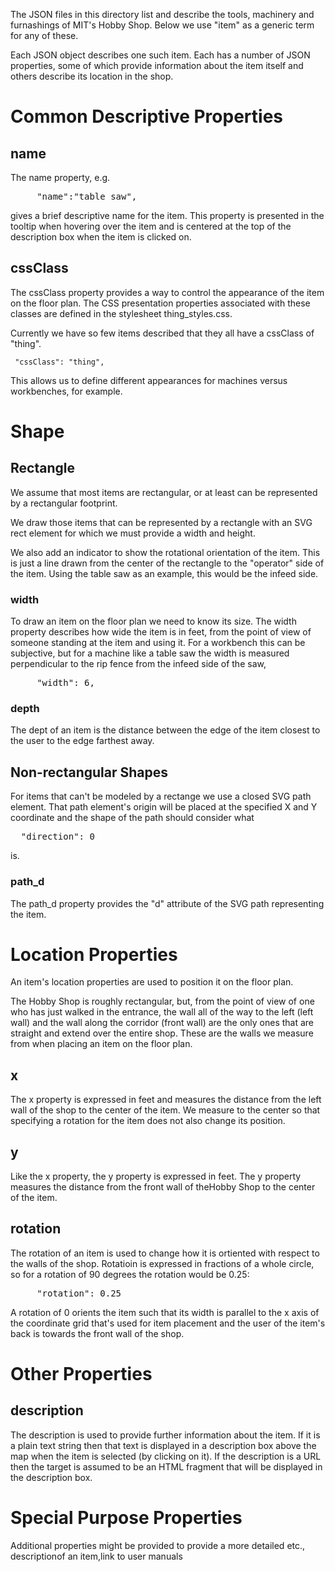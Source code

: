 The JSON files in this directory list and describe the tools,
machinery and furnashings of MIT's Hobby Shop.  Below we use "item" as
a generic term for any of these.

Each JSON object describes one such item. Each has a number of JSON
properties, some of which provide information about the item itself
and others describe its location in the shop.


# Common Descriptive Properties

## name

The name property, e.g.

<pre>
     "name":"table saw",
</pre>

gives a brief descriptive name for the item.  This property is
presented in the tooltip when hovering over the item and is centered
at the top of the description box when the item is clicked on.


## cssClass

The cssClass property provides a way to control the appearance of the
item on the floor plan.  The CSS presentation properties associated
with these classes are defined in the stylesheet thing_styles.css.

Currently we have so few items described that they all have a cssClass
of "thing".

     "cssClass": "thing",

This allows us to define different appearances for machines versus
workbenches, for example.


# Shape

## Rectangle

We assume that most items are rectangular, or at least can be
represented by a rectangular footprint.

We draw those items that can be represented by a rectangle with an SVG
rect element for which we must provide a width and height.

We also add an indicator to show the rotational orientation of the
item.  This is just a line drawn from the center of the rectangle to
the "operator" side of the item.  Using the table saw as an example,
this would be the infeed side.


### width

To draw an item on the floor plan we need to know its size.  The width
property describes how wide the item is in feet, from the point of
view of someone standing at the item and using it.  For a workbench
this can be subjective, but for a machine like a table saw the width
is measured perpendicular to the rip fence from the infeed side of the
saw,

<pre>
     "width": 6,
</pre>

### depth

The dept of an item is the distance between the edge of the item
closest to the user to the edge farthest away.


## Non-rectangular Shapes

For items that can't be modeled by a rectange we use a closed SVG path
element.  That path element's origin will be placed at the specified X
and Y coordinate and the shape of the path should consider what

<pre>
  "direction": 0
</pre>

is.


### path_d

The path_d property provides the "d" attribute of the SVG path
representing the item.


# Location Properties

An item's location properties are used to position it on the floor plan.

The Hobby Shop is roughly rectangular, but, from the point of view of
one who has just walked in the entrance, the wall all of the way to
the left (left wall) and the wall along the corridor (front wall) are
the only ones that are straight and extend over the entire shop.
These are the walls we measure from when placing an item on the floor
plan.


## x

The x property is expressed in feet and measures the distance from the
left wall of the shop to the center of the item.  We measure to the
center so that specifying a rotation for the item does not also change
its position.


## y

Like the x property, the y property is expressed in feet.  The y
property measures the distance from the front wall of theHobby Shop to
the center of the item.


## rotation

The rotation of an item is used to change how it is ortiented with
respect to the walls of the shop.  Rotatioin is expressed in fractions
of a whole circle, so for a rotation of 90 degrees the rotation would
be 0.25:

<pre>
     "rotation": 0.25
</pre>

A rotation of 0 orients the item such that its width is parallel to
the x axis of the coordinate grid that's used for item placement and
the user of the item's back is towards the front wall of the shop.


# Other Properties


## description

The description is used to provide further information about the item.
If it is a plain text string then that text is displayed in a
description box above the map when the item is selected (by clicking
on it).  If the description is a URL then the target is assumed to be
an HTML fragment that will be displayed in the description box.


# Special Purpose Properties

Additional properties might be provided to provide a more detailed etc.,
descriptionof an item,link to user manuals
